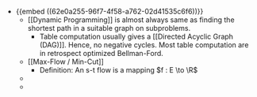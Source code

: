 - {{embed ((62e0a255-96f7-4f58-a762-02d41535c6f6))}}
	- [[Dynamic Programming]] is almost always same as finding the shortest path in a suitable graph on subproblems.
		- Table computation usually gives a [[Directed Acyclic Graph (DAG)]]. Hence, no negative cycles. Most table computation are in retrospect optimized Bellman-Ford.
	- [[Max-Flow / Min-Cut]]
		- Definition: An s-t flow is a mapping $f : E \to \R$
	-
	-